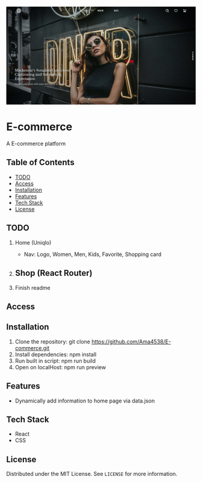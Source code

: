 ![Default Screenshot](image/screenshot.jpg)

# E-commerce
A E-commerce platform

## Table of Contents
- [TODO](#TODO)
- [Access](#Access)
- [Installation](#installation)
- [Features](#features)
- [Tech Stack](#tech-stack)
- [License](#license)

## TODO
1. Home (Uniqlo)
    - Nav: Logo, Women, Men, Kids, Favorite, Shopping card

2. Shop (React Router)
    - 
3. Finish readme

## Access

## Installation
1. Clone the repository: git clone https://github.com/Ama4538/E-commerce.git
2. Install dependencies: npm install
3. Run built in script: npm run build
4. Open on localHost: npm run preview

## Features
- Dynamically add information to home page via data.json

## Tech Stack
- React
- CSS

## License
Distributed under the MIT License. See `LICENSE` for more information.